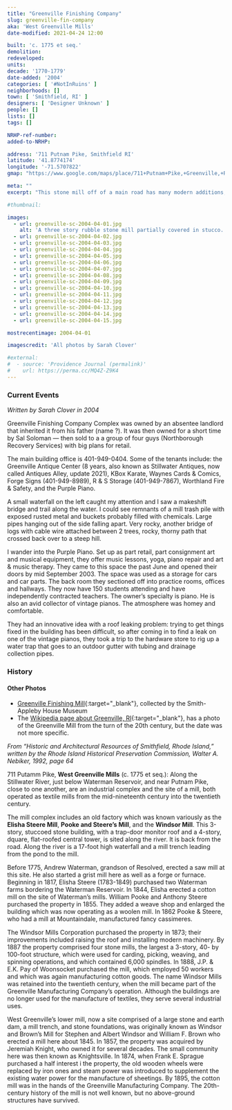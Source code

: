```yaml
---
title: "Greenville Finishing Company"
slug: greenville-fin-company
aka: 'West Greenville Mills'
date-modified: 2021-04-24 12:00

built: 'c. 1775 et seq.'
demolition: 
redeveloped: 
units:
decade: '1770-1779'
date-added: '2004'
categories: [ '#NotInRuins' ]
neighborhoods: []
town: [ 'Smithfield, RI' ]
designers: [ 'Designer Unknown' ]
people: []
lists: []
tags: []

NRHP-ref-number:
added-to-NRHP:

address: '711 Putnam Pike, Smithfield RI'
latitude: '41.8774174'
longitude: '-71.5707822'
gmap: "https://www.google.com/maps/place/711+Putnam+Pike,+Greenville,+RI+02828/@41.8774174,-71.5707822,17z/data=!3m1!4b1!4m5!3m4!1s0x89e44763a7f58d2d:0xb420f607f76090a3!8m2!3d41.8774174!4d-71.5685935"

meta: ""
excerpt: "This stone mill off of a main road has many modern additions, like vinyl siding and brick warehouses, but its roots go back to 1775"

#thumbnail: 

images:
  - url: greenville-sc-2004-04-01.jpg
    alt: 'A three story rubble stone mill partially covered in stucco. The monitor roof has been covered over by wooden clapboard siding as well as the top floor of the four story, square, central stair tower. Newer additions to the mill include a red brick pier and spandrel style mill off the southern side and a expansive one-story red brick addition off the western side towards the main road. A tall, thin yellow brick chimney comes off the back with “Greenville Fin Co.” written onto its length in red brick.'
  - url: greenville-sc-2004-04-02.jpg
  - url: greenville-sc-2004-04-03.jpg
  - url: greenville-sc-2004-04-04.jpg
  - url: greenville-sc-2004-04-05.jpg
  - url: greenville-sc-2004-04-06.jpg
  - url: greenville-sc-2004-04-07.jpg
  - url: greenville-sc-2004-04-08.jpg
  - url: greenville-sc-2004-04-09.jpg
  - url: greenville-sc-2004-04-10.jpg
  - url: greenville-sc-2004-04-11.jpg
  - url: greenville-sc-2004-04-12.jpg
  - url: greenville-sc-2004-04-13.jpg
  - url: greenville-sc-2004-04-14.jpg
  - url: greenville-sc-2004-04-15.jpg

mostrecentimage: 2004-04-01

imagescredit: 'All photos by Sarah Clover'

#external:
#  - source: 'Providence Journal (permalink)'
#    url: https://perma.cc/MQ4Z-Z9K4
---
```


### Current Events

_Written by Sarah Clover in 2004_

Greenville Finishing Company Complex was owned by an absentee landlord that inherited it from his father (name ?). It was then owned for a short time by Sal Soloman — then sold to a a group of four guys (Northborough Recovery Services) with big plans for retail.

The main building office is 401-949-0404. Some of the tenants include: the Greenville Antique Center (8 years, also known as Stillwater Antiques, now called Antiques Alley, update 2021), KBox Karate, Waynes Cards & Comics, Forge Signs (401-949-8989), R & S Storage (401-949-7867), Worthland Fire & Safety, and the Purple Piano.

A small waterfall on the left caught my attention and I saw a makeshift bridge and trail along the water. I could see remnants of a mill trash pile with exposed rusted metal and buckets probably filled with chemicals. Large pipes hanging out of the side falling apart. Very rocky, another bridge of logs with cable wire attached between 2 trees, rocky, thorny path that crossed back over to a steep hill.

I wander into the Purple Piano. Set up as part retail, part consignment art and musical equipment, they offer music lessons, yoga, piano repair and art & music therapy. They came to this space the past June and opened their doors by mid September 2003. The space was used as a storage for cars and car parts. The back room they sectioned off into practice rooms, offices and hallways. They now have 150 students attending and have independently contracted teachers. The owner’s specialty is piano. He is also an avid collector of vintage pianos. The atmosphere was homey and comfortable.

They had an innovative idea with a roof leaking problem: trying to get things fixed in the building has been difficult, so after coming in to find a leak on one of the vintage pianos, they took a trip to the hardware store to rig up a water trap that goes to an outdoor gutter with tubing and drainage collection pipes.


### History

#### Other Photos 

+ [Greenville Finishing Mill](//www.flickr.com/photos/93282315@N05/albums/72157644575919441){:target="_blank"}, collected by the Smith-Appleby House Museum
+ The [Wikipedia page about Greenville, RI](//en.wikipedia.org/wiki/Greenville,_Rhode_Island){:target="_blank"}, has a photo of the Greenville Mill from the turn of the 20th century, but the date was not more specific.


_From “Historic and Architectural Resources of Smithfield, Rhode Island,” written by the Rhode Island Historical Preservation Commission, Walter A. Nebiker, 1992, page 64_

711 Putamm Pike, **West Greenville Mills** (c. 1775 et seq.): Along the Stillwater River, just below Waterman Reservoir, and near Putnam Pike, close to one another, are an industrial complex and the site of a mill, both operated as textile mills from the mid-nineteenth century into the twentieth century. 

The mill complex includes an old factory which was known variously as the **Elisha Steere Mill**, **Pooke and Steere’s Mill**, and the **Windsor Mill**. This 3-story, stuccoed stone building, with a trap-door monitor roof and a 4-story, dquare, flat-roofed central tower, is sited along the river. It is back from the road. Along the river is a 17-foot high waterfall and a mill trench leading from the pond to the mill. 

Before 1775, Andrew Waterman, grandson of Resolved, erected a saw mill at this site. He also started a grist mill here as well as a forge or furnace. Beginning in 1817, Elisha Steere (1783-1849) purchased two Waterman farms bordering the Waterman Reservoir. In 1844, Elisha erected a cotton mill on the site of Waterman’s mills. William Pooke and Anthony Steere purchased the property in 1855. They added a weave shop and enlarged the building which was now operating as a woolen mill. In 1862 Pooke & Steere, who had a mill at Mountaindale, manufactured fancy cassimeres. 

The Windsor Mills Corporation purchased the property in 1873; their improvements included raising the roof and installing modern machinery. By 1887 the property comprised four stone mills, the largest a 3-story, 40- by 100-foot structure, which were used for carding, picking, weaving, and spinning operations, and which contained 6,000 spindles. In 1888, J.P. & E.K. Pay of Woonsocket purchased the mill, which employed 50 workers and which was again manufacturing cotton goods. The name Windsor Mills was retained into the twentieth century, when the mill became part of the Greenville Manufacturing Company’s operation. Although the buildings are no longer used for the manufacture of textiles, they serve several industrial uses. 

West Greenville’s lower mill, now a site comprised of a large stone and earth dam, a mill trench, and stone foundations, was originally known as Windsor and Brown’s Mill for Stephen and Albert Windsor and William F. Brown who erected a mill here about 1845. In 1857, the property was acquired by Jeremiah Knight, who owned it for several decades. The small community here was then known as Knightsville. In 1874, when Frank E. Sprague purchased a half interest i the property, the old wooden wheels were replaced by iron ones and steam power was introduced to supplement the existing water power for the manufacture of sheetings. By 1895, the cotton mill was in the hands of the Greenville Manufacturing Company. The 20th-century history of the mill is not well known, but no above-ground structures have survived. 
